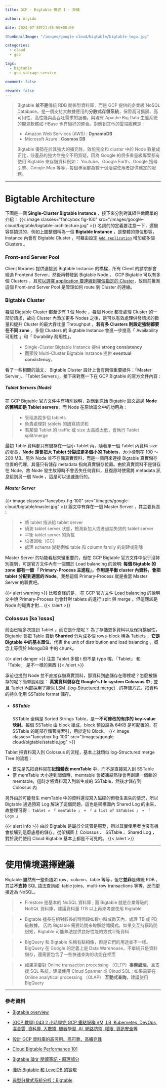 ```yaml
---
title: GCP - Bigtable 概述 I - 架構

author: Aryido

date: 2024-07-30T21:58:50+08:00

thumbnailImage: "/images/google-cloud/bigtable/bigtable-logo.jpg"

categories:
  - cloud
  - gcp

tags:
  - bigtable
  - gcp-storage-service

comment: false

reward: false
---
```


<!--BODY-->

> Bigtable **並不是**傳統 RDB 關係型資料庫，而是 GCP 提供的企業級 NoSQL Database，是一個支持大數據應用的**分散式存儲系統**，保證高可擴展、高可用性、高性能與高吞吐需求的服務，與現有 Apache Big Data 生態系統的開源軟體如 HBase 也有蠻好的整合。對應到其他的雲端服務是 :
>
> - Amazon Web Services (AWS) : **DynamoDB**
> - Microsoft Azure : **Cosmos DB**
>
> Bigtable 優勢在於其強大的擴充性，效能完全和 cluster 中的 Node 數量成正比，該產品的強大性完全不用質疑，因為 Google 的很多重量級專案都有使用 Bigtable 來存儲資料例如： Youtube、Google Earth、Google 搜尋引擎、Google Map 等等，每個專案都為數十億活躍使用者提供穩定的服務。

<!--more-->

---

# Bigtable Architecture

下圖是一個 **Single-Cluster Bigtable Instance** ，接下來分別對其組件做簡單的介紹：
{{< image classes="fancybox fig-100" src="/images/google-cloud/bigtable/bigtable-architecture.jpg" >}}
名詞的的定義要注意一下，還蠻容易搞混的，例如上圖整個稱為一個 **Bigtable Instance** ，是整體的單位形容，Instance 內會有 Bigtable Cluster ，可藉由設定 [`Add replication`](https://cloud.google.com/bigtable/docs/replication-settings#batch-vs-serve-details) 增加成多個 Clusters 。

### Front-end Server Pool

Client libraries 提供連接到 Bigtable Instance 的橋樑，所有 Client 的請求都會經過 Frontend Server，然後再轉發到 Bigtable Node 。 GCP Bigtable 可以有多個 Clusters ，且[可以選擇 application 要連線到哪個指定的 Cluster](https://cloud.google.com/bigtable/docs/replication-overview#batch-vs-serve)，故目前推測這個 Front-end Server Pool 是管理如何 route 到 Cluster 的連線。

### Bigtable Cluster

每個 Bigtable Cluster 都至少有 1 個 Node ，每個 Node 都會處理 Cluster 的一部份請求，故向 Cluster 內添加更多 Nodes 之後，是可以有效處理併發請求的數量和提升 Cluster 的最大吞吐量 Throughput 。**若有多 Clusters 則設定強制都要在不同 zone** ，多個 Clusters 的 Bigtable Instance 會進一步提高「 Availability 可用性 」和「 Durability 耐用性」。

> - Single-Cluster Bigtable Instance 提供 **strong consistency**
> - 而預設 Multi-Cluster Bigtable Instance 提供 **eventual consistency**。

看了一些相關的論文， Bigtable Cluster 設計上會有兩個重要組件：「Master Server」、「Tablet Servers」，接下來對應一下在 GCP Bigtable 的官方文件內容 :

##### Tablet Servers (Node)

在 GCP Bigtable 官方文件中有特別說明，對應到原始 Bigtable 論文這邊 **Node 的舊稱即是 Tablet servers**，而 Node 在原始論文中的功用為 :

> - 管理追蹤多個 tablets
> - 負責處理對 tablets 的讀寫請求和
> - 若某個 Tablet 的 traffic 或 size 太高或太低，會執行 Tablet split/merge

最初 Table 資料都只有儲存在一個小 Tablet 內，隨著單一個 Tablet 內資料 size 的增長，**Node 還會把大 Tablet 分裂成更多個小的 Tablets**，大小控制在 100 ～ 200 MB。另外 Node 並不存儲真實資料，而是一個用來連接 Bigtable 真實儲存位置的代理，其僅只有儲存 metadata 指向真實儲存位置。由於真實資料不是儲存在 Node，故 Node 發生故障時不會丟失任何資料，且復原時使需將 metadata 訊息給到另一個 Node ，這是可以迅速進行的。

##### Master Server

{{< image classes="fancybox fig-100" src="/images/google-cloud/bigtable/master.jpg" >}}
論文中有存在一個 Master Server ，其主要負責 :

> - 將 tablet 指派給 tablet server
> - 偵測 tablet server 狀態，檢測新加入或者過期失效的 tablet server
> - 平衡 tablet server 的負載
> - 垃圾回收（GC）
> - 處理 schema 變動例如 table 和 column family 的創建或刪除

Master Server 的功能看起來蠻重要的，但在 GCP Bigtable 官方文件中似乎沒特別提到，可是官方文件內有一個關於 Load balancing 的說明: **每個 Bigtable 的 zone 都有一個 「 Primary-Process 主進程」，作用是平衡 cluster 內資料，會把 tablet 分配到適當的 Node**。我想這個 Primary-Process 就是擔當 Master Server 的職責吧。

{{< alert warning >}}
比較奇怪的是， 在 GCP 官方文件 [Load balancing](https://cloud.google.com/bigtable/docs/overview#load-balancing) 的說明文中說 Primary-Process 也會針對 tablets 的進行 split 與 merge ，但這應該是 Node 的職責才對...
{{< /alert >}}

### Colossus [kəˋlɑsəs]

前面已經多次提到 Tablet ，而它是什麼呢？ 為了存儲更多資料以及保持擴展性， Bigtable 會把 Table 自動 **Sharded** 分片成多個 rows-block 稱為 Tablets ，**它是 Bigtable 中的基本單位**，代表 the unit of distribution and load balancing ，概念上等價於 MongoDB 中的 chunk。

{{< alert danger >}}
注意 Tablet 多個 t 但不是 typo 喔，「Tablet」 和 「Table」 是不一樣的東西
{{< /alert >}}

承前也提到 Node 並不直接存儲真實資料，那資料到底儲存在哪裡呢？怎麼被儲存的呢？簡單說明是： **真實資料儲存在 Google's file system Colossus 中** ; 並且 Tablet 內部採用了類似 [LSM（log-Structured merge）](https://en.wikipedia.org/wiki/Log-structured_merge-tree) 的存儲方式，把資料的持久化用 SSTable format 儲存。

- ##### SSTable
  SSTable 全稱是 Sorted Strings Table，是一**不可修改的有序的 key-value 映射**。每個 SSTable 由 block 組成，block 預設設為 64KB 是可配置的，在 SSTable 的尾部存儲著塊索引，用於定位 Block。
  {{< image classes="fancybox fig-100" src="/images/google-cloud/bigtable/sstable.jpg" >}}

Tablet 把資料寫入到 Colossus 的流程，基本上就類似 log-Structured merge Tree 的流程 :

- 首先是先把資料寫在**記憶體表 memTable** 中，而不是直接寫入到 SSTable
- 當 memTable 大小達到閾值時，memtable 會被凍結然後會再創建一個新的 memtable，這時才將資料寫入到新生成的 SSTable，然後才儲存到 Colossus 內

另外由於可能發生 memTable 中的資料還沒寫入磁碟的但發生丟失的情況，所以 Bigtable 通過預寫 Log 解決了這個問題，這也是架構圖內 Shared Log 的由來，故整理可得： `Tablet = 「 memTable 」 + 「 a list of SSTables 」 + 「 Logs 」`

{{< alert info >}}
由於 Bigtable 是屬於全託管是服務，所以其實使用者也沒有機會接觸到這麼底層的儲存。從架構圖上 Colossus 、 SSTable 、Shared Log ，對於我們使用 Cloud Bigtable 基本上都是不可見的。
{{< /alert >}}

---

# 使用情境選擇建議

Bigtable 雖然有一些術語如 row、column、table 等等，但它**並非**是傳統 RDB ，其並**不支持** SQL 語法查詢如: table joins、multi-row transactions 等等，反而更接近為 NoSQL。

> - Firestore 是基本的 NoSQL 資料庫 ; 而 Bigtable 就是企業等級的 NoSQL 資料庫，建議資料量 1TB 以上再來考慮使用 Bigtable

> - Bigtable 擅長在相對較長的時間段如數小時或數天內，處理 TB 或 PB 級數據。 因為 Bigtable 需要時間來瞭解訪問模式。如果交互持續時間很短，Bigtable 可能無法提供良好性能的方式平衡資料

> - BigQuery 和 Bigtable 名稱有點相像，但是它們的用途並不一樣。BigQuery 在 Google 的定義上是 Data Warehouse，不單純只是資料儲存，還需要包含了一些快速查詢的功能在裡面

> - 如果需要對 Online transaction processing （OLTP）**事務處理**，且支援 SQL 系統，建議使用 Cloud Spanner 或 Cloud SQL ; 如果需要在 Online analytical processing （OLAP） **互動式查詢**，建議使用 BigQuery

---

### 參考資料

- [Bigtable overview](https://cloud.google.com/bigtable/docs/overview)

- [[GCP 教學] 043 2 小時學完 GCP 重點服務 VM, LB, Kubernetes, DevOps, 混合雲, 資料庫, 大數據, 機器學習, AI, 網路防禦, 權限, 資訊安全等](https://www.youtube.com/watch?v=hQE14DX4LHQ&t=134s)

- [設計 GCP 資料庫的高可用、高可靠、高擴充性](https://jason-kao-blog.medium.com/%E8%A8%AD%E8%A8%88google-cloud%E8%B3%87%E6%96%99%E5%BA%AB%E7%9A%84reliability-scalability-availability-21c74eae6ae2)

- [Cloud Bigtable Performance 101](https://medium.com/@duhroach/cloud-bigtable-performance-101-8bf884bc1d1c)

- [Bigtable 論文 閱讀筆記 - 原理部分](https://github.com/Lhfcws/bigtable_notes/blob/master/Bigtable.md)

- [淺析 Bigtable 和 LevelDB 的實現](https://draveness.me/bigtable-leveldb/)

- [典型分散式系統分析：Bigtable ](https://www.cnblogs.com/xybaby/p/9096748.html)
